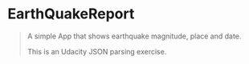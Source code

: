 # EarthQuakeReport
>
> A simple App that shows earthquake magnitude, place and date.
>
> This is an Udacity JSON parsing exercise.
